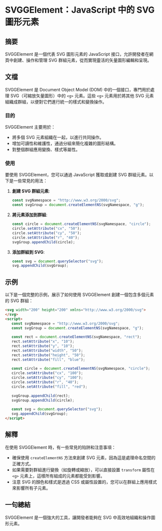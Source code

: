 <!--
Meta Description: # SVGGElement：JavaScript 中的 SVG 圖形元素 ## 摘要 SVGGElement 是一個代表 SVG 圖形元素的 JavaScript 接口，允許開發者在網頁中創建、操作和管理 SVG 群組元素，從而實現靈活的矢量圖形編輯和呈現。 ## 文檔 SVGGElement 是 ...
Meta Keywords: svg, circle, setattribute, const, svggelement
-->

# SVGGElement：JavaScript 中的 SVG 圖形元素

## 摘要
SVGGElement 是一個代表 SVG 圖形元素的 JavaScript 接口，允許開發者在網頁中創建、操作和管理 SVG 群組元素，從而實現靈活的矢量圖形編輯和呈現。

## 文檔
SVGGElement 是 Document Object Model (DOM) 中的一個接口，專門用於處理 SVG（可縮放矢量圖形）中的 `<g>` 元素。這些 `<g>` 元素用於將其他 SVG 元素組織成群組，以便對它們進行統一的樣式和變換操作。

### 目的
SVGGElement 主要用於：
- 將多個 SVG 元素組織在一起，以進行共同操作。
- 增加可讀性和維護性，通過分組來簡化複雜的圖形結構。
- 對整個群組應用變換、樣式等屬性。

### 使用
要使用 SVGGElement，您可以通過 JavaScript 獲取或創建 SVG 群組元素。以下是一些常見的用法：

1. **創建 SVG 群組元素**:
   ```javascript
   const svgNamespace = "http://www.w3.org/2000/svg";
   const svgGroup = document.createElementNS(svgNamespace, "g");
   ```

2. **將元素添加到群組**:
   ```javascript
   const circle = document.createElementNS(svgNamespace, "circle");
   circle.setAttribute("cx", "50");
   circle.setAttribute("cy", "50");
   circle.setAttribute("r", "40");
   svgGroup.appendChild(circle);
   ```

3. **添加群組到 SVG**:
   ```javascript
   const svg = document.querySelector("svg");
   svg.appendChild(svgGroup);
   ```

## 示例
以下是一個完整的示例，展示了如何使用 SVGGElement 創建一個包含多個元素的 SVG 群組：

```html
<svg width="200" height="200" xmlns="http://www.w3.org/2000/svg">
</svg>
<script>
   const svgNamespace = "http://www.w3.org/2000/svg";
   const svgGroup = document.createElementNS(svgNamespace, "g");
   
   const rect = document.createElementNS(svgNamespace, "rect");
   rect.setAttribute("x", "10");
   rect.setAttribute("y", "10");
   rect.setAttribute("width", "50");
   rect.setAttribute("height", "50");
   rect.setAttribute("fill", "blue");
   
   const circle = document.createElementNS(svgNamespace, "circle");
   circle.setAttribute("cx", "100");
   circle.setAttribute("cy", "100");
   circle.setAttribute("r", "40");
   circle.setAttribute("fill", "red");
   
   svgGroup.appendChild(rect);
   svgGroup.appendChild(circle);
   
   const svg = document.querySelector("svg");
   svg.appendChild(svgGroup);
</script>
```

## 解釋
在使用 SVGGElement 時，有一些常見的陷阱和注意事項：
- 確保使用 `createElementNS` 方法來創建 SVG 元素，因為這是處理命名空間的正確方式。
- 如果需要對群組進行變換（如旋轉或縮放），可以直接設置 `transform` 屬性在 `<g>` 元素上，這樣所有組成的元素都能受到影響。
- 注意 SVG 的顏色和樣式是透過 CSS 或屬性設置的，您可以在群組上應用樣式來影響所有子元素。

## 一句總結
SVGGElement 是一個強大的工具，讓開發者能夠在 SVG 中高效地組織和操作圖形元素。
